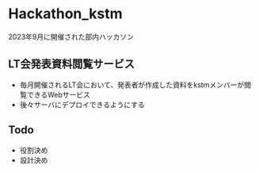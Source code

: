 # Hackathon_kstm
2023年9月に開催された部内ハッカソン

## LT会発表資料閲覧サービス
- 毎月開催されるLT会において、発表者が作成した資料をkstmメンバーが閲覧できるWebサービス
- 後々サーバにデプロイできるようにする

## Todo
- 役割決め
- 設計決め